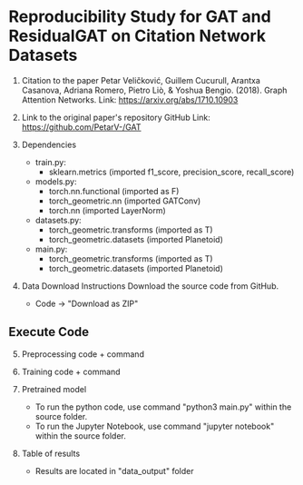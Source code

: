 # Reproducibility Study for GAT and ResidualGAT on Citation Network Datasets

1. Citation to the paper
Petar Veličković, Guillem Cucurull, Arantxa Casanova, Adriana Romero, Pietro Liò, & Yoshua Bengio. (2018). Graph Attention Networks. Link: https://arxiv.org/abs/1710.10903

2. Link to the original paper's repository
GitHub Link: https://github.com/PetarV-/GAT

3. Dependencies
    - train.py:
        - sklearn.metrics (imported f1_score, precision_score, recall_score)
    - models.py:
        - torch.nn.functional (imported as F)
        - torch_geometric.nn (imported GATConv)
        - torch.nn (imported LayerNorm)
    - datasets.py:
        - torch_geometric.transforms (imported as T)
        - torch_geometric.datasets (imported Planetoid)
    - main.py:
        - torch_geometric.transforms (imported as T)
        - torch_geometric.datasets (imported Planetoid)

4. Data Download Instructions
Download the source code from GitHub. 
    - Code -> "Download as ZIP"

## Execute Code
5. Preprocessing code + command
6. Training code + command
7. Pretrained model
    - To run the python code, use command "python3 main.py" within the source folder.
    - To run the Jupyter Notebook, use command "jupyter notebook" within the source folder. 


8. Table of results
    - Results are located in "data_output" folder


